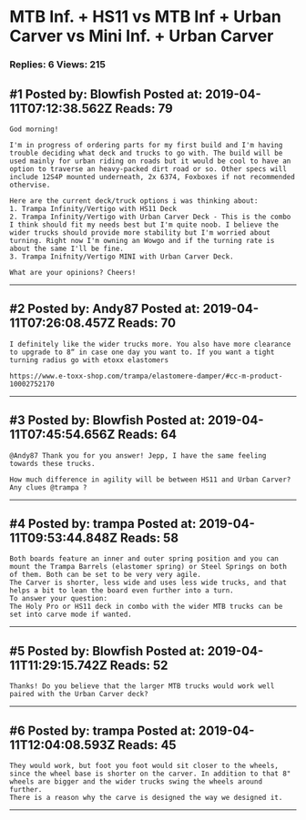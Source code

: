 # MTB Inf. + HS11 vs MTB Inf + Urban Carver vs Mini Inf. + Urban Carver

### Replies: 6 Views: 215

## \#1 Posted by: Blowfish Posted at: 2019-04-11T07:12:38.562Z Reads: 79

```
God morning!

I'm in progress of ordering parts for my first build and I'm having trouble deciding what deck and trucks to go with. The build will be used mainly for urban riding on roads but it would be cool to have an option to traverse an heavy-packed dirt road or so. Other specs will include 12S4P mounted underneath, 2x 6374, Foxboxes if not recommended othervise.

Here are the current deck/truck options i was thinking about:
1. Trampa Infinity/Vertigo with HS11 Deck
2. Trampa Infinity/Vertigo with Urban Carver Deck - This is the combo I think should fit my needs best but I'm quite noob. I believe the wider trucks should provide more stability but I'm worried about turning. Right now I'm owning an Wowgo and if the turning rate is about the same I'll be fine.
3. Trampa Inifnity/Vertigo MINI with Urban Carver Deck.

What are your opinions? Cheers!
```

---
## \#2 Posted by: Andy87 Posted at: 2019-04-11T07:26:08.457Z Reads: 70

```
I definitely like the wider trucks more. You also have more clearance to upgrade to 8“ in case one day you want to. If you want a tight turning radius go with etoxx elastomers 

https://www.e-toxx-shop.com/trampa/elastomere-damper/#cc-m-product-10002752170
```

---
## \#3 Posted by: Blowfish Posted at: 2019-04-11T07:45:54.656Z Reads: 64

```
@Andy87 Thank you for you answer! Jepp, I have the same feeling towards these trucks.

How much difference in agility will be between HS11 and Urban Carver? Any clues @trampa ?
```

---
## \#4 Posted by: trampa Posted at: 2019-04-11T09:53:44.848Z Reads: 58

```
Both boards feature an inner and outer spring position and you can mount the Trampa Barrels (elastomer spring) or Steel Springs on both of them. Both can be set to be very very agile. 
The Carver is shorter, less wide and uses less wide trucks, and that helps a bit to lean the board even further into a turn. 
To answer your question:
The Holy Pro or HS11 deck in combo with the wider MTB trucks can be set into carve mode if wanted.
```

---
## \#5 Posted by: Blowfish Posted at: 2019-04-11T11:29:15.742Z Reads: 52

```
Thanks! Do you believe that the larger MTB trucks would work well paired with the Urban Carver deck?
```

---
## \#6 Posted by: trampa Posted at: 2019-04-11T12:04:08.593Z Reads: 45

```
They would work, but foot you foot would sit closer to the wheels, since the wheel base is shorter on the carver. In addition to that 8" wheels are bigger and the wider trucks swing the wheels around further. 
There is a reason why the carve is designed the way we designed it.
```

---
